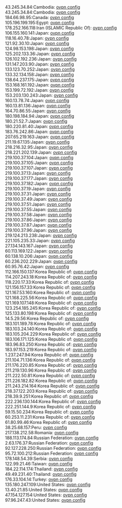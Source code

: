 43.245.34.84:Cambodia: [ovpn config](vpn/43_245_34_84.ovpn)  
43.245.34.84:Cambodia: [ovpn config](vpn/43_245_34_84.ovpn)  
184.66.98.95:Canada: [ovpn config](vpn/184_66_98_95.ovpn)  
105.196.199.195:Egypt: [ovpn config](vpn/105_196_199_195.ovpn)  
178.252.166.118:Iran (ISLAMIC Republic Of): [ovpn config](vpn/178_252_166_118.ovpn)  
106.155.160.141:Japan: [ovpn config](vpn/106_155_160_141.ovpn)  
118.16.40.78:Japan: [ovpn config](vpn/118_16_40_78.ovpn)  
121.92.30.10:Japan: [ovpn config](vpn/121_92_30_10.ovpn)  
124.98.153.198:Japan: [ovpn config](vpn/124_98_153_198.ovpn)  
125.202.133.36:Japan: [ovpn config](vpn/125_202_133_36.ovpn)  
126.102.192.236:Japan: [ovpn config](vpn/126_102_192_236.ovpn)  
131.147.203.90:Japan: [ovpn config](vpn/131_147_203_90.ovpn)  
133.123.70.252:Japan: [ovpn config](vpn/133_123_70_252.ovpn)  
133.32.134.158:Japan: [ovpn config](vpn/133_32_134_158.ovpn)  
138.64.237.175:Japan: [ovpn config](vpn/138_64_237_175.ovpn)  
153.168.161.192:Japan: [ovpn config](vpn/153_168_161_192.ovpn)  
153.199.72.192:Japan: [ovpn config](vpn/153_199_72_192.ovpn)  
153.203.130.243:Japan: [ovpn config](vpn/153_203_130_243.ovpn)  
160.13.78.74:Japan: [ovpn config](vpn/160_13_78_74.ovpn)  
160.13.81.136:Japan: [ovpn config](vpn/160_13_81_136.ovpn)  
164.70.86.55:Japan: [ovpn config](vpn/164_70_86_55.ovpn)  
180.198.184.94:Japan: [ovpn config](vpn/180_198_184_94.ovpn)  
180.21.52.7:Japan: [ovpn config](vpn/180_21_52_7.ovpn)  
180.220.81.40:Japan: [ovpn config](vpn/180_220_81_40.ovpn)  
183.76.242.86:Japan: [ovpn config](vpn/183_76_242_86.ovpn)  
207.65.219.163:Japan: [ovpn config](vpn/207_65_219_163.ovpn)  
211.19.67.135:Japan: [ovpn config](vpn/211_19_67_135.ovpn)  
218.216.32.95:Japan: [ovpn config](vpn/218_216_32_95.ovpn)  
218.221.202.139:Japan: [ovpn config](vpn/218_221_202_139.ovpn)  
219.100.37.104:Japan: [ovpn config](vpn/219_100_37_104.ovpn)  
219.100.37.105:Japan: [ovpn config](vpn/219_100_37_105.ovpn)  
219.100.37.107:Japan: [ovpn config](vpn/219_100_37_107.ovpn)  
219.100.37.13:Japan: [ovpn config](vpn/219_100_37_13.ovpn)  
219.100.37.177:Japan: [ovpn config](vpn/219_100_37_177.ovpn)  
219.100.37.182:Japan: [ovpn config](vpn/219_100_37_182.ovpn)  
219.100.37.19:Japan: [ovpn config](vpn/219_100_37_19.ovpn)  
219.100.37.31:Japan: [ovpn config](vpn/219_100_37_31.ovpn)  
219.100.37.49:Japan: [ovpn config](vpn/219_100_37_49.ovpn)  
219.100.37.51:Japan: [ovpn config](vpn/219_100_37_51.ovpn)  
219.100.37.55:Japan: [ovpn config](vpn/219_100_37_55.ovpn)  
219.100.37.58:Japan: [ovpn config](vpn/219_100_37_58.ovpn)  
219.100.37.86:Japan: [ovpn config](vpn/219_100_37_86.ovpn)  
219.100.37.87:Japan: [ovpn config](vpn/219_100_37_87.ovpn)  
219.100.37.96:Japan: [ovpn config](vpn/219_100_37_96.ovpn)  
219.124.213.238:Japan: [ovpn config](vpn/219_124_213_238.ovpn)  
221.105.235.33:Japan: [ovpn config](vpn/221_105_235_33.ovpn)  
27.134.143.167:Japan: [ovpn config](vpn/27_134_143_167.ovpn)  
60.113.169.122:Japan: [ovpn config](vpn/60_113_169_122.ovpn)  
60.138.10.206:Japan: [ovpn config](vpn/60_138_10_206.ovpn)  
60.236.202.229:Japan: [ovpn config](vpn/60_236_202_229.ovpn)  
60.95.76.42:Japan: [ovpn config](vpn/60_95_76_42.ovpn)  
112.166.150.137:Korea Republic of: [ovpn config](vpn/112_166_150_137.ovpn)  
114.207.243.18:Korea Republic of: [ovpn config](vpn/114_207_243_18.ovpn)  
118.220.17.33:Korea Republic of: [ovpn config](vpn/118_220_17_33.ovpn)  
121.156.157.33:Korea Republic of: [ovpn config](vpn/121_156_157_33.ovpn)  
121.167.53.160:Korea Republic of: [ovpn config](vpn/121_167_53_160.ovpn)  
121.168.225.56:Korea Republic of: [ovpn config](vpn/121_168_225_56.ovpn)  
121.169.107.148:Korea Republic of: [ovpn config](vpn/121_169_107_148.ovpn)  
123.254.185.245:Korea Republic of: [ovpn config](vpn/123_254_185_245.ovpn)  
125.133.80.198:Korea Republic of: [ovpn config](vpn/125_133_80_198.ovpn)  
14.5.29.56:Korea Republic of: [ovpn config](vpn/14_5_29_56.ovpn)  
183.101.189.78:Korea Republic of: [ovpn config](vpn/183_101_189_78.ovpn)  
183.103.24.140:Korea Republic of: [ovpn config](vpn/183_103_24_140.ovpn)  
183.105.204.229:Korea Republic of: [ovpn config](vpn/183_105_204_229.ovpn)  
183.106.171.125:Korea Republic of: [ovpn config](vpn/183_106_171_125.ovpn)  
183.96.83.250:Korea Republic of: [ovpn config](vpn/183_96_83_250.ovpn)  
183.97.153.219:Korea Republic of: [ovpn config](vpn/183_97_153_219.ovpn)  
1.237.247.94:Korea Republic of: [ovpn config](vpn/1_237_247_94.ovpn)  
211.104.71.136:Korea Republic of: [ovpn config](vpn/211_104_71_136.ovpn)  
211.176.220.85:Korea Republic of: [ovpn config](vpn/211_176_220_85.ovpn)  
211.219.130.96:Korea Republic of: [ovpn config](vpn/211_219_130_96.ovpn)  
211.222.50.81:Korea Republic of: [ovpn config](vpn/211_222_50_81.ovpn)  
211.226.182.82:Korea Republic of: [ovpn config](vpn/211_226_182_82.ovpn)  
211.243.214.164:Korea Republic of: [ovpn config](vpn/211_243_214_164.ovpn)  
218.37.122.203:Korea Republic of: [ovpn config](vpn/218_37_122_203.ovpn)  
218.39.9.251:Korea Republic of: [ovpn config](vpn/218_39_9_251.ovpn)  
222.236.130.144:Korea Republic of: [ovpn config](vpn/222_236_130_144.ovpn)  
222.251.144.9:Korea Republic of: [ovpn config](vpn/222_251_144_9.ovpn)  
59.15.50.234:Korea Republic of: [ovpn config](vpn/59_15_50_234.ovpn)  
60.253.11.231:Korea Republic of: [ovpn config](vpn/60_253_11_231.ovpn)  
61.80.99.46:Korea Republic of: [ovpn config](vpn/61_80_99_46.ovpn)  
38.25.68.157:Peru: [ovpn config](vpn/38_25_68_157.ovpn)  
217.138.212.58:Romania: [ovpn config](vpn/217_138_212_58.ovpn)  
188.113.174.84:Russian Federation: [ovpn config](vpn/188_113_174_84.ovpn)  
2.63.176.37:Russian Federation: [ovpn config](vpn/2_63_176_37.ovpn)  
92.127.228.250:Russian Federation: [ovpn config](vpn/92_127_228_250.ovpn)  
95.72.100.212:Russian Federation: [ovpn config](vpn/95_72_100_212.ovpn)  
178.148.54.39:Serbia: [ovpn config](vpn/178_148_54_39.ovpn)  
122.99.21.46:Taiwan: [ovpn config](vpn/122_99_21_46.ovpn)  
184.22.114.174:Thailand: [ovpn config](vpn/184_22_114_174.ovpn)  
49.49.231.40:Thailand: [ovpn config](vpn/49_49_231_40.ovpn)  
176.33.104.14:Turkey: [ovpn config](vpn/176_33_104_14.ovpn)  
135.180.247.109:United States: [ovpn config](vpn/135_180_247_109.ovpn)  
13.40.21.85:United States: [ovpn config](vpn/13_40_21_85.ovpn)  
47.154.127.154:United States: [ovpn config](vpn/47_154_127_154.ovpn)  
97.96.247.43:United States: [ovpn config](vpn/97_96_247_43.ovpn)  
